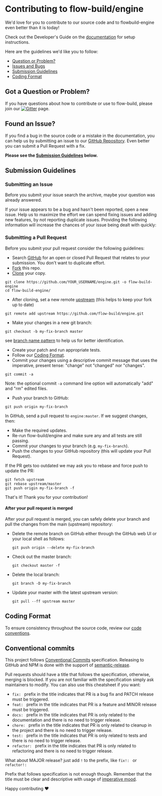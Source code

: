 # Contributing to flow-build/engine

We'd love for you to contribute to our source code and to flowbuild-engine even better than it is
today!

Check out the Developer's Guide on the [documentation](https://flow-build.github.io/#/) for setup instructions.

Here are the guidelines we'd like you to follow:

- [Question or Problem?](#question)
- [Issues and Bugs](#issue)
- [Submission Guidelines](#submit)
- [Coding Format](#format)

## <a name="question"></a> Got a Question or Problem?

If you have questions about how to contribute or use to flow-build, please join our [![Gitter](https://badges.gitter.im/flow-build/flow-build.svg)](https://gitter.im/flow-build/flow-build?utm_source=badge&utm_medium=badge&utm_campaign=pr-badge&utm_content=badge) page.

## <a name="issue"></a> Found an Issue?

If you find a bug in the source code or a mistake in the documentation, you can help us by
submitting an issue to our [GitHub Repository][github]. Even better you can submit a Pull Request
with a fix.

**Please see the [Submission Guidelines](#submit) below.**

## <a name="submit"></a> Submission Guidelines

### Submitting an Issue
Before you submit your issue search the archive, maybe your question was already answered.

If your issue appears to be a bug and hasn't been reported, open a new issue. Help us to maximize
the effort we can spend fixing issues and adding new features, by not reporting duplicate issues.
Providing the following information will increase the chances of your issue being dealt with
quickly:

### Submitting a Pull Request
Before you submit your pull request consider the following guidelines:

- Search [GitHub](https://github.com/flow-build/engine/pulls) for an open or closed Pull Request
  that relates to your submission. You don't want to duplicate effort.
- [Fork](https://help.github.com/articles/fork-a-repo/) this repo.
- [Clone](https://help.github.com/articles/cloning-a-repository/) your copy.

```shell
git clone https://github.com/YOUR_USERNAME/engine.git -o flow-build-engine
cd flow-build-engine/
```

- After cloning, set a new remote [upstream](https://help.github.com/articles/configuring-a-remote-for-a-fork/) (this helps to keep your fork up to date)

```shell
git remote add upstream https://github.com/flow-build/engine.git
```

- Make your changes in a new git branch:

```shell
git checkout -b my-fix-branch master
```

see [branch name pattern](https://github.com/flow-build/flow-build/wiki/Branch-Pattern) to help us for better identification.

- Create your patch and run appropriate tests.
- Follow our [Coding Format](#format).
- Commit your changes using a descriptive commit message that uses the imperative, present tense: "change" not "changed" nor "changes".

```shell
git commit -a
```

Note: the optional commit `-a` command line option will automatically "add" and "rm" edited files.

- Push your branch to GitHub:

```shell
git push origin my-fix-branch
```

In GitHub, send a pull request to `engine:master`.
If we suggest changes, then:

- Make the required updates.
- Re-run flow-build/engine and make sure any and all tests are still passing.
- Commit your changes to your branch (e.g. `my-fix-branch`).
- Push the changes to your GitHub repository (this will update your Pull Request).

If the PR gets too outdated we may ask you to rebase and force push to update the PR:

```shell
git fetch upstream
git rebase upstream/master
git push origin my-fix-branch -f
```

That's it! Thank you for your contribution!

#### After your pull request is merged

After your pull request is merged, you can safely delete your branch and pull the changes
from the main (upstream) repository:

- Delete the remote branch on GitHub either through the GitHub web UI or your local shell as follows:

    ```shell
    git push origin --delete my-fix-branch
    ```

- Check out the master branch:

    ```shell
    git checkout master -f
    ```

- Delete the local branch:

    ```shell
    git branch -D my-fix-branch
    ```

- Update your master with the latest upstream version:

    ```shell
    git pull --ff upstream master
    ```

## <a name="format"></a> Coding Format

To ensure consistency throughout the source code, review our [code conventions](https://github.com/flow-build/flow-build/wiki/Branch-Pattern).


[github]: https://github.com/flow-build/flow=build


## Conventional commits

This project follows [Conventional Commits](https://www.conventionalcommits.org/en/v1.0.0/#summary) specification. Releasing to GitHub and NPM is done with the support of [semantic-release](https://semantic-release.gitbook.io/semantic-release/).

Pull requests should have a title that follows the specification, otherwise, merging is blocked. If you are not familiar with the specification simply ask maintainers to modify. You can also use this cheatsheet if you want:

- `fix: ` prefix in the title indicates that PR is a bug fix and PATCH release must be triggered.
- `feat: ` prefix in the title indicates that PR is a feature and MINOR release must be triggered.
- `docs: ` prefix in the title indicates that PR is only related to the documentation and there is no need to trigger release.
- `chore: ` prefix in the title indicates that PR is only related to cleanup in the project and there is no need to trigger release.
- `test: ` prefix in the title indicates that PR is only related to tests and there is no need to trigger release.
- `refactor: ` prefix in the title indicates that PR is only related to refactoring and there is no need to trigger release.

What about MAJOR release? just add `!` to the prefix, like `fix!: ` or `refactor!: `

Prefix that follows specification is not enough though. Remember that the title must be clear and descriptive with usage of [imperative mood](https://chris.beams.io/posts/git-commit/#imperative).

Happy contributing :heart: